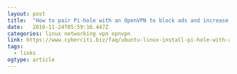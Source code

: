 ```yaml
---
layout: post 
title:  "How to pair Pi-hole with an OpenVPN to block ads and increase privacy on Ubuntu / Debian Linux" 
date:   2016-11-24T05:59:16.447Z 
categories: linux networking vpn opnvpn
link: https://www.cyberciti.biz/faq/ubuntu-linux-install-pi-hole-with-a-openvpn/ 
tags:
  - links
ogtype: article 
---
```


